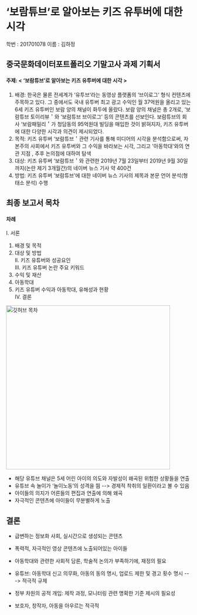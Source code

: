 ‘보람튜브’로 알아보는 키즈 유투버에 대한 시각 
===========

학번 : 201701078
이름 : 김하정   


   
중국문화데이터포트폴리오 기말고사 과제 기획서
----
#### 주제: < ‘보람튜브’로 알아보는 키즈 유투버에 대한 시각 >   

1. 배경: 한국은 물론 전세계가 ‘유투브‘라는 동영상 플랫폼의 ‘브이로그‘ 형식 컨텐츠에 주목하고 있다. 그 중에서도 국내 유투버 최고 광고 수익인 월 37억원을 올리고 있는 6세 키즈 유투버인 보람 양의 채널이 화두에 올랐다. 보람 양의 채널은 총 2개로, ‘보람튜브 토이리뷰＇와 ‘보람튜브 브이로그’ 등의 콘텐츠를 선보인다. 보람튜브의 회사 ‘보람패밀리＇가 청담동의 95억원대 빌딩을 매입한 것이 밝혀지자, 키즈 유투버에 대한 다양한 시각과 의견이 제시되었다.
2. 목적: 키즈 유투버 ‘보람튜브＇관련 기사를 통해 미디어의 시각을 분석함으로써, 자본주의 사회에서 키즈 유투버와 그 수익을 바라보는 시각, 그리고 '아동학대'와의 연관 지점 , 추후 논의점에 대하여 탐색
3. 대상: 키즈 유투버 ‘보람튜브＇와 관련한 2019년 7월 23일부터 2019년 9월 30일까지(논란 제기 3개월간)의 네이버 뉴스 기사 약 400건
4. 방법: 키즈 유투버 ‘보람튜브’에 대한 네이버 뉴스 기사의 제목과 본문 언어 분석(형태소 분석) 수행
        
      
       
        
최종 보고서 목차
--------
#### 차례
I.	서론      
1.	배경 및 목적     
2.	대상 및 방법        
II.	키즈 유튜버와 성공요인       
III.	키즈 유튜버 논란 주요 키워드        
1.	수익 및 재산     
2.	아동학대      
3.	키즈 유튜버 수익과 아동학대, 유해성과 현황       
IV.	결론     
<img width="447" alt="깃허브 목차" src="https://user-images.githubusercontent.com/73981295/102691044-0ba1cc00-424d-11eb-86c0-e8315b5601eb.png">     

* 해당 유튜브 채널은 5세 어린 아이의 의도와 자발성이 왜곡된 위험한 상황들을 연출 
* 유튜브 속 놀이가 ‘놀이노동’의 성격을 띔 --> 경제적 착취의 일환이라고 볼 수 있음
* 아이들의 의지가 어른들의 편집과 연출에 의해 왜곡
* 자극적인 콘텐츠에 아이들이 무분별하게 노출   
   
결론
-----
         
* 급변하는 정보화 사회, 실시간으로 생성되는 콘텐츠
* 폭력적, 자극적인 영상 콘텐츠에 노출되어있는 아이들
        
        
* 아동학대와 관련한 사회적 담론, 학술적 논의가 부족하기에, 재정의 필요
* 유튜브: 아동학대 신고 의무화, 아동의 동의 명시, 업로드 제한 및 경고 횟수 명시 ---> 적극적 규제
* 정부 차원의 공적 개입: 제작 과정, 모니터링 관련 명확한 기준 제시의 필요성
* 보호자, 창작자, 아동을 아우르는 적극적 
